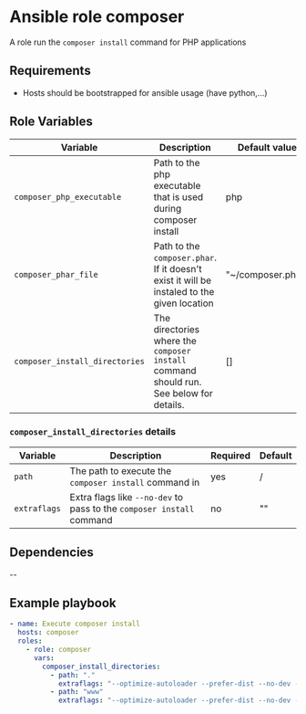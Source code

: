 # Ansible role composer
A role run the `composer install` command for PHP applications

## Requirements
- Hosts should be bootstrapped for ansible usage (have python,...)

## Role Variables

| Variable | Description | Default value |
|----------|-------------|---------------|
| `composer_php_executable` | Path to the php executable that is used during composer install | php |
| `composer_phar_file`| Path to the `composer.phar`. If it doesn't exist it will be instaled to the given location | "~/composer.phar" |
| `composer_install_directories`| The directories where the `composer install` command should run. See below for details. | [] |


### `composer_install_directories` details

| Variable | Description | Required | Default |
|----------|-------------|----------|---------|
| `path` | The path to execute the `composer install` command in | yes | / |
| `extraflags` | Extra flags like `--no-dev` to pass to the `composer install` command | no | "" |

## Dependencies

--

## Example playbook
```yaml
- name: Execute composer install
  hosts: composer
  roles:
    - role: composer
      vars:
        composer_install_directories:
          - path: "."
            extraflags: "--optimize-autoloader --prefer-dist --no-dev --no-scripts"
          - path: "www"
            extraflags: "--optimize-autoloader --prefer-dist --no-dev --no-scripts"
```
